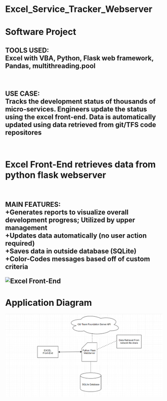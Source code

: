 # Excel_Service_Tracker_Webserver
<h1>Software Project</h1>
<h2>TOOLS USED:<br>Excel with VBA, Python, Flask web framework, Pandas, multithreading.pool</h2>
<br><h2>USE CASE:<br>Tracks the development status of thousands of micro-services.  Engineers update the status using the excel front-end.  Data is automatically updated using data retrieved from git/TFS code repositores</h2><br>
<h1>Excel Front-End retrieves data from python flask webserver</h1>
<br>
<h2>MAIN FEATURES:<br>+Generates reports to visualize overall development progress; Utilized by upper management<br>+Updates data automatically (no user action required)<br>+Saves data in outside database (SQLite)<br>+Color-Codes messages based off of custom criteria<br>
  
![Excel Front-End](picture.png)

<h1>Application Diagram</h1>

![Diagram](diagram.png)
